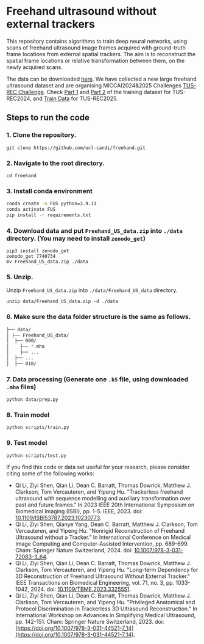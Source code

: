 # Freehand ultrasound without external trackers

This repository contains algorithms to train deep neural networks, using scans of freehand ultrasound image frames acquired with ground-truth frame locations from external spatial trackers. The aim is to reconstruct the spatial frame locations or relative transformation between them, on the newly acquired scans.

<!-- The most up-to-date code is in the `dev1` branch, where the `train.py` and `test.py` under the `scripts` folder can be adapted with local data path.  -->


The data can be downloaded [here](https://doi.org/10.5281/zenodo.7740734).
We have collected a new large freehand ultrasound dataset and are organising MICCAI2024&2025 Challenges [TUS-REC Challenge](https://github-pages.ucl.ac.uk/tus-rec-challenge/). Check [Part 1](https://zenodo.org/records/11178509) and [Part 2](https://zenodo.org/records/11180795) of the training dataset for TUS-REC2024, and [Train Data](https://zenodo.org/records/15224704) for TUS-REC2025. 

## Steps to run the code
### 1. Clone the repository.
```
git clone https://github.com/ucl-candi/freehand.git
```

### 2. Navigate to the root directory.
```
cd freehand
```

<!-- ### 3. Switch to dev1.
```
git checkout dev1
``` -->

### 3. Install conda environment

``` bash
conda create -n FUS python=3.9.13
conda activate FUS
pip install -r requirements.txt
```

<!-- ### 5. Create directories.
```
mkdir -p data/Freehand_US_data
``` -->


### 4. Download data and put `Freehand_US_data.zip` into `./data` directory. (You may need to install `zenodo_get`)

```
pip3 install zenodo_get
zenodo_get 7740734
mv Freehand_US_data.zip ./data
```

### 5. Unzip.
Unzip `Freehand_US_data.zip` into `./data/Freehand_US_data` directory.

```
unzip data/Freehand_US_data.zip -d ./data
```
### 6. Make sure the data folder structure is the same as follows.
```bash
├── data/ 
│ ├── Freehand_US_data/ 
│  ├── 000/
│    ├── *.mha
│    ├── ...
│  ├── ...
│  ├── 018/ 
```

### 7. Data processing (Generate one `.h5` file, using downloaded `.mha` files)

```
python data/prep.py
```

### 8. Train model

```
python scripts/train.py
```


### 9. Test model

```
python scripts/test.py
```


If you find this code or data set useful for your research, please consider citing some of the following works:

* Qi Li, Ziyi Shen, Qian Li, Dean C. Barratt, Thomas Dowrick, Matthew J. Clarkson, Tom Vercauteren, and Yipeng Hu. "Trackerless freehand ultrasound with sequence modelling and auxiliary transformation over past and future frames." In 2023 IEEE 20th International Symposium on Biomedical Imaging (ISBI), pp. 1-5. IEEE, 2023. doi: [10.1109/ISBI53787.2023.10230773](https://doi.org/10.1109/ISBI53787.2023.10230773).
* Qi Li, Ziyi Shen, Qianye Yang, Dean C. Barratt, Matthew J. Clarkson, Tom Vercauteren, and Yipeng Hu. "Nonrigid Reconstruction of Freehand Ultrasound without a Tracker." In International Conference on Medical Image Computing and Computer-Assisted Intervention, pp. 689-699. Cham: Springer Nature Switzerland, 2024. doi: [10.1007/978-3-031-72083-3_64](https://doi.org/10.1007/978-3-031-72083-3_64).
* Qi Li, Ziyi Shen, Qian Li, Dean C. Barratt, Thomas Dowrick, Matthew J. Clarkson, Tom Vercauteren, and Yipeng Hu. "Long-term Dependency for 3D Reconstruction of Freehand Ultrasound Without External Tracker." IEEE Transactions on Biomedical Engineering, vol. 71, no. 3, pp. 1033-1042, 2024. doi: [10.1109/TBME.2023.3325551](https://ieeexplore.ieee.org/abstract/document/10288201).
* Qi Li, Ziyi Shen, Qian Li, Dean C. Barratt, Thomas Dowrick, Matthew J. Clarkson, Tom Vercauteren, and Yipeng Hu. "Privileged Anatomical and Protocol Discrimination in Trackerless 3D Ultrasound Reconstruction." In International Workshop on Advances in Simplifying Medical Ultrasound, pp. 142-151. Cham: Springer Nature Switzerland, 2023. doi: [https://doi.org/10.1007/978-3-031-44521-7_14](https://doi.org/10.1007/978-3-031-44521-7_14).
